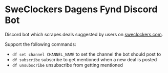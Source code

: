 # SweClockers Dagens Fynd Discord Bot

Discord bot which scrapes deals suggested by users on <a href="https://www.sweclockers.com/">sweclockers.com</a>.

Support the following commands:
<ul>
  <li><code>df set channel CHANNEL_NAME</code> to set the channel the bot should post to</li>
  <li><code>df subscribe</code> subscribe to get mentioned when a new deal is posted</li>
  <li><code>df unsubscribe</code> unsubscribe from getting mentioned</li>
